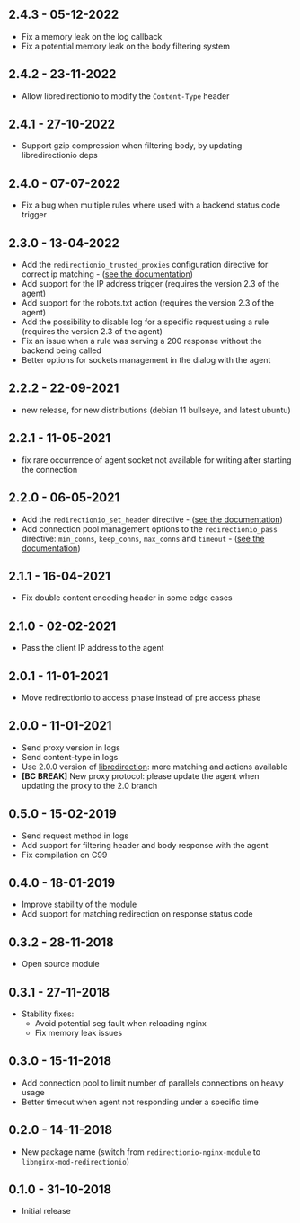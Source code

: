 ## 2.4.3 - 05-12-2022

 * Fix a memory leak on the log callback
 * Fix a potential memory leak on the body filtering system

## 2.4.2 - 23-11-2022

 * Allow libredirectionio to modify the `Content-Type` header

## 2.4.1 - 27-10-2022

 * Support gzip compression when filtering body, by updating libredirectionio deps

## 2.4.0 - 07-07-2022

 * Fix a bug when multiple rules where used with a backend status code trigger

## 2.3.0 - 13-04-2022

 * Add the `redirectionio_trusted_proxies` configuration directive for correct ip matching - ([see the documentation](https://redirection.io/documentation/developer-documentation/nginx-module#redirectionio-trusted-proxies))
 * Add support for the IP address trigger (requires the version 2.3 of the agent)
 * Add support for the robots.txt action (requires the version 2.3 of the agent)
 * Add the possibility to disable log for a specific request using a rule (requires the version 2.3 of the agent)
 * Fix an issue when a rule was serving a 200 response without the backend being called
 * Better options for sockets management in the dialog with the agent

## 2.2.2 - 22-09-2021

 * new release, for new distributions (debian 11 bullseye, and latest ubuntu)

## 2.2.1 - 11-05-2021

 * fix rare occurrence of agent socket not available for writing after starting the connection

## 2.2.0 - 06-05-2021

 * Add the `redirectionio_set_header` directive - ([see the documentation](https://redirection.io/documentation/developer-documentation/nginx-module#redirectionio-set-header))
 * Add connection pool management options to the `redirectionio_pass` directive: `min_conns`, `keep_conns`, `max_conns` and `timeout` - ([see the documentation](https://redirection.io/documentation/developer-documentation/nginx-module#redirectionio-pass))

## 2.1.1 - 16-04-2021

 * Fix double content encoding header in some edge cases

## 2.1.0 - 02-02-2021

 * Pass the client IP address to the agent

## 2.0.1 - 11-01-2021

 * Move redirectionio to access phase instead of pre access phase

## 2.0.0 - 11-01-2021

 * Send proxy version in logs
 * Send content-type in logs
 * Use 2.0.0 version of [libredirection](https://github.com/redirectionio/libredirectionio): more matching and actions available
 * **[BC BREAK]** New proxy protocol: please update the agent when updating the proxy to the 2.0 branch

## 0.5.0 - 15-02-2019

 * Send request method in logs
 * Add support for filtering header and body response with the agent
 * Fix compilation on C99

## 0.4.0 - 18-01-2019

 * Improve stability of the module
 * Add support for matching redirection on response status code

## 0.3.2 - 28-11-2018

 * Open source module

## 0.3.1 - 27-11-2018

 * Stability fixes:
    * Avoid potential seg fault when reloading nginx
    * Fix memory leak issues

## 0.3.0 - 15-11-2018

 * Add connection pool to limit number of parallels connections on heavy usage
 * Better timeout when agent not responding under a specific time

## 0.2.0 - 14-11-2018

 * New package name (switch from `redirectionio-nginx-module` to `libnginx-mod-redirectionio`)

## 0.1.0 - 31-10-2018

 * Initial release
